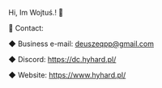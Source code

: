 Hi, Im Wojtuś.! 👋

💬 Contact:

  ◆ Business e-mail: deuszeqpp@gmail.com
  
  ◆ Discord: https://dc.hyhard.pl/
  
  ◆ Website: https://www.hyhard.pl/
